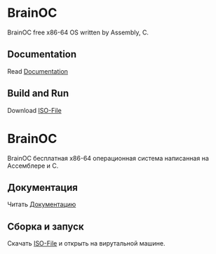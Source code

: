 # BrainOC
BrainOC free  x86-64 OS written by Assembly, C.

## Documentation
Read [Documentation](https://brainos.tk)
## Build and Run
Download [ISO-File](https://brainos.tk/download/)

# BrainOC
BrainOC бесплатная x86-64 операционная система написанная на Ассемблере и C.

## Документация
Читать [Документацию](https://brainos.tk)

## Сборка и запуск
Скачать [ISO-File](https://brainos.tk/download/) и открыть на вирутальной машине.
